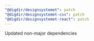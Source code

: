```yaml
---
"@digdir/designsystemet": patch
"@digdir/designsystemet-css": patch
"@digdir/designsystemet-react": patch
---
```


Updated non-major dependencies
